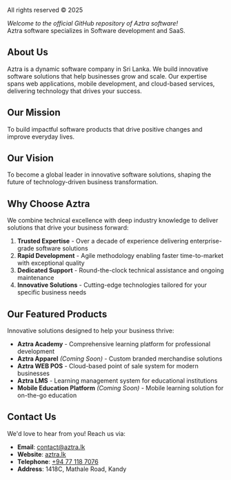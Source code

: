 
All rights reserved © 2025

*Welcome to the official GitHub repository of Aztra software!*  
Aztra software specializes in Software development and SaaS.

## About Us
Aztra is a dynamic software company in Sri Lanka. We build innovative software solutions that help businesses grow and scale. Our expertise spans web applications, mobile development, and cloud-based services, delivering technology that drives your success.

## Our Mission
To build impactful software products that drive positive changes and improve everyday lives.

## Our Vision
To become a global leader in innovative software solutions, shaping the future of technology-driven business transformation.

## Why Choose Aztra
We combine technical excellence with deep industry knowledge to deliver solutions that drive your business forward:

1. **Trusted Expertise** - Over a decade of experience delivering enterprise-grade software solutions
2. **Rapid Development** - Agile methodology enabling faster time-to-market with exceptional quality
3. **Dedicated Support** - Round-the-clock technical assistance and ongoing maintenance
4. **Innovative Solutions** - Cutting-edge technologies tailored for your specific business needs

## Our Featured Products
Innovative solutions designed to help your business thrive:

- **Aztra Academy** - Comprehensive learning platform for professional development
- **Aztra Apparel** *(Coming Soon)* - Custom branded merchandise solutions
- **Aztra WEB POS** - Cloud-based point of sale system for modern businesses
- **Aztra LMS** - Learning management system for educational institutions
- **Mobile Education Platform** *(Coming Soon)* - Mobile learning solution for on-the-go education

## Contact Us
We'd love to hear from you! Reach us via:

- **Email**: [contact@aztra.lk](mailto:contact@aztra.lk)
- **Website**: [aztra.lk](https://aztra.lk)
- **Telephone**: [+94 77 118 7076](tel:+94771187076)
- **Address**: 1418C, Mathale Road, Kandy

